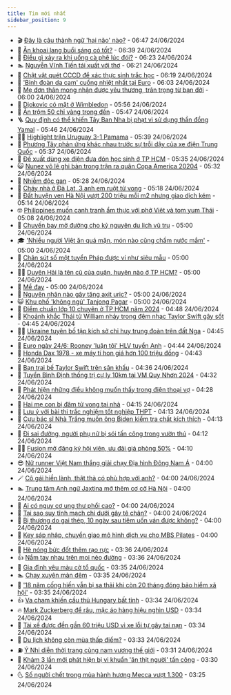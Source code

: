 ```yaml
---
title: Tim mới nhất
sidebar_position: 9
---
```


<!-- vnexpress-tin-moi-nhat:START -->
- 🎬 [Đây là câu thành ngữ &#39;hại não&#39; nào?](https://vnexpress.net/day-la-cau-thanh-ngu-hai-nao-nao-4761146.html) - 06:47 24/06/2024
- 🐎 [Ăn khoai lang buổi sáng có tốt?](https://vnexpress.net/an-khoai-lang-buoi-sang-co-tot-4761860.html) - 06:39 24/06/2024
- 🦍 [Điều gì xảy ra khi uống cà phê lúc đói?](https://vnexpress.net/dieu-gi-xay-ra-khi-uong-ca-phe-luc-doi-4761782.html) - 06:23 24/06/2024
- 🏊 [Nguyễn Vĩnh Tiến tái xuất với thơ](https://vnexpress.net/nguyen-vinh-tien-tai-xuat-voi-tho-4761833.html) - 06:21 24/06/2024
- 🎊 [Chật vật quét CCCD để xác thực sinh trắc học](https://vnexpress.net/chat-vat-quet-cccd-de-xac-thuc-sinh-trac-hoc-4761798.html) - 06:19 24/06/2024
- 🎃 [&#39;Binh đoàn da cam&#39; cuồng nhiệt nhất tại Euro](https://vnexpress.net/binh-doan-da-cam-cuong-nhiet-nhat-tai-euro-4761895.html) - 06:03 24/06/2024
- 🧰 [Mẹ đơn thân mong nhận được yêu thương, trân trọng từ bạn đời](https://vnexpress.net/me-don-than-mong-nhan-duoc-yeu-thuong-tran-trong-tu-ban-doi-4761807.html) - 06:00 24/06/2024
- 🔭 [Djokovic có mặt ở Wimbledon](https://vnexpress.net/djokovic-co-mat-o-wimbledon-4761920.html) - 05:56 24/06/2024
- 🫶 [Ăn trộm 50 chỉ vàng trong đền](https://vnexpress.net/an-trom-50-chi-vang-trong-den-4761907.html) - 05:47 24/06/2024
- 🪜 [Quy định có thể khiến Tây Ban Nha bị phạt vì sử dụng thần đồng Yamal](https://vnexpress.net/quy-dinh-co-the-khien-tay-ban-nha-bi-phat-vi-su-dung-than-dong-yamal-4761871.html) - 05:46 24/06/2024
- 👨‍🏫 [Highlight trận Uruguay 3-1 Pamama](https://vnexpress.net/highlight-tran-uruguay-3-1-pamama-4761914.html) - 05:39 24/06/2024
- 🎊 [Phương Tây phản ứng khác nhau trước sự trỗi dậy của xe điện Trung Quốc](https://vnexpress.net/phuong-tay-phan-ung-khac-nhau-truoc-su-troi-day-cua-xe-dien-trung-quoc-4761824.html) - 05:37 24/06/2024
- 🎊 [Đề xuất dùng xe điện đưa đón học sinh ở TP HCM](https://vnexpress.net/de-xuat-dung-xe-dien-dua-don-hoc-sinh-o-tp-hcm-4761908.html) - 05:35 24/06/2024
- 😺 [Nunez vô lê ghi bàn trong trận ra quân Copa America 20204](https://vnexpress.net/nunez-vo-le-ghi-ban-trong-tran-ra-quan-copa-america-20204-4761840.html) - 05:32 24/06/2024
- 🐘 [Nhiễm độc gan](https://vnexpress.net/nhiem-doc-gan-4761823.html) - 05:28 24/06/2024
- 🌁 [Cháy nhà ở Đà Lạt, 3 anh em ruột tử vong](https://vnexpress.net/chay-nha-o-da-lat-3-anh-em-ruot-tu-vong-4761909.html) - 05:18 24/06/2024
- 🐲 [Đất huyện ven Hà Nội vượt 200 triệu mỗi m2 nhưng giao dịch kém](https://vnexpress.net/dat-huyen-ven-ha-noi-vuot-200-trieu-moi-m2-nhung-giao-dich-kem-4761646.html) - 05:14 24/06/2024
- 🤓 [Philippines muốn cạnh tranh ẩm thực với phở Việt và tom yum Thái](https://vnexpress.net/philippines-muon-canh-tranh-am-thuc-voi-pho-viet-va-tom-yum-thai-4761766.html) - 05:08 24/06/2024
- 💪 [Chuyến bay mở đường cho kỷ nguyên du lịch vũ trụ](https://vnexpress.net/chuyen-bay-mo-duong-cho-ky-nguyen-du-lich-vu-tru-4761744.html) - 05:00 24/06/2024
- 🎓 [&#39;Nhiều người Việt ăn quá mặn, món nào cũng chấm nước mắm&#39;](https://vnexpress.net/nhieu-nguoi-viet-an-qua-man-mon-nao-cung-cham-nuoc-mam-4761847.html) - 05:00 24/06/2024
- 🫣 [Chân sút số một tuyển Pháp được ví như siêu mẫu](https://vnexpress.net/chan-sut-so-mot-tuyen-phap-duoc-vi-nhu-sieu-mau-4760253.html) - 05:00 24/06/2024
- 🧑‍💻 [Duyên Hải là tên cũ của quận, huyện nào ở TP HCM?](https://vnexpress.net/duyen-hai-la-ten-cu-cua-quan-huyen-nao-o-tp-hcm-4761000.html) - 05:00 24/06/2024
- 🐲 [Mề đay](https://vnexpress.net/me-day-4761817.html) - 05:00 24/06/2024
- 🌝 [Nguyên nhân nào gây tăng axit uric?](https://vnexpress.net/nguyen-nhan-nao-gay-tang-axit-uric-4761786.html) - 05:00 24/06/2024
- 😺 [Khu phố &#39;không ngủ&#39; Tanjong Pagar](https://vnexpress.net/khu-pho-khong-ngu-tanjong-pagar-4754231.html) - 05:00 24/06/2024
- 🐎 [Điểm chuẩn lớp 10 chuyên ở TP HCM năm 2024](https://vnexpress.net/diem-chuan-lop-10-cac-truong-chuyen-cua-tp-hcm-nam-2024-4761651.html) - 04:48 24/06/2024
- 🎡 [Khoảnh khắc Thái tử William nhảy trong đêm nhạc Taylor Swift gây sốt](https://vnexpress.net/khoanh-khac-thai-tu-william-nhay-trong-dem-nhac-taylor-swift-gay-sot-4761755.html) - 04:45 24/06/2024
- 👨‍🏫 [Ukraine tuyên bố tập kích sở chỉ huy trung đoàn trên đất Nga](https://vnexpress.net/ukraine-tuyen-bo-tap-kich-so-chi-huy-trung-doan-tren-dat-nga-4761810.html) - 04:45 24/06/2024
- 🦆 [Euro ngày 24/6: Rooney &#39;luận tội&#39; HLV tuyển Anh](https://vnexpress.net/euro-ngay-24-6-4761888.html) - 04:44 24/06/2024
- 🚦 [Honda Dax 1978 - xe máy tí hon giá hơn 100 triệu đồng](https://vnexpress.net/honda-dax-1978-xe-may-ti-hon-gia-hon-100-trieu-dong-4761856.html) - 04:43 24/06/2024
- 💫 [Bạn trai bế Taylor Swift trên sân khấu](https://vnexpress.net/ban-trai-be-taylor-swift-tren-san-khau-4761808.html) - 04:36 24/06/2024
- 🎉 [Tuyển Bình Định thống trị cự ly 10km tại VM Quy Nhơn 2024](https://vnexpress.net/tuyen-binh-dinh-thong-tri-cu-ly-10km-tai-vm-quy-nhon-2024-4761494.html) - 04:32 24/06/2024
- 🌋 [Phát hiện những điều không muốn thấy trong điện thoại vợ](https://vnexpress.net/phat-hien-nhung-dieu-khong-muon-thay-trong-dien-thoai-vo-4761814.html) - 04:28 24/06/2024
- 🤖 [Hai mẹ con bị đâm tử vong tại nhà](https://vnexpress.net/hai-me-con-bi-dam-tu-vong-tai-nha-4761775.html) - 04:15 24/06/2024
- 🦏 [Lưu ý với bài thi trắc nghiệm tốt nghiệp THPT](https://vnexpress.net/luu-y-lam-bai-thi-trac-nghiem-tot-nghiep-thpt-nam-2024-4761802.html) - 04:13 24/06/2024
- 🦩 [Cựu bác sĩ Nhà Trắng muốn ông Biden kiểm tra chất kích thích](https://vnexpress.net/cuu-bac-si-nha-trang-muon-ong-biden-kiem-tra-chat-kich-thich-4761783.html) - 04:13 24/06/2024
- 👺 [Đi sai đường, người phụ nữ bị sói tấn công trong vườn thú](https://vnexpress.net/di-sai-duong-nguoi-phu-nu-bi-soi-tan-cong-trong-vuon-thu-4761777.html) - 04:12 24/06/2024
- 🧑‍🏫 [Fusion mở đăng ký hội viên, ưu đãi giá phòng 50%](https://vnexpress.net/fusion-mo-dang-ky-hoi-vien-uu-dai-gia-phong-50-4761866.html) - 04:10 24/06/2024
- 😎 [Nữ runner Việt Nam thắng giải chạy Địa hình Đông Nam Á](https://vnexpress.net/nu-runner-viet-nam-thang-giai-chay-dia-hinh-dong-nam-a-4761857.html) - 04:00 24/06/2024
- 🪄 [Cô gái hiền lành, thật thà có phù hợp với anh?](https://vnexpress.net/co-gai-hien-lanh-that-tha-co-phu-hop-voi-anh-4761797.html) - 04:00 24/06/2024
- 🏊 [Trung tâm Anh ngữ Jaxtina mở thêm cơ cở Hà Nội](https://vnexpress.net/trung-tam-anh-ngu-jaxtina-mo-them-co-co-ha-noi-4761851.html) - 04:00 24/06/2024
- 💃 [Ai có nguy cơ ung thư phổi cao?](https://vnexpress.net/ai-co-nguy-co-ung-thu-phoi-cao-4761792.html) - 04:00 24/06/2024
- 🦆 [Tại sao suy tĩnh mạch chi dưới gây tê chân?](https://vnexpress.net/tai-sao-suy-tinh-mach-chi-duoi-gay-te-chan-4761789.html) - 04:00 24/06/2024
- 🎊 [Bị thương do gai thép, 10 ngày sau tiêm uốn ván được không?](https://vnexpress.net/bi-thuong-do-gai-thep-10-ngay-sau-tiem-uon-van-duoc-khong-4761540.html) - 04:00 24/06/2024
- 👺 [Key sáp nhập, chuyển giao mô hình dịch vụ cho MBS Pilates](https://vnexpress.net/key-sap-nhap-chuyen-giao-mo-hinh-dich-vu-cho-mbs-pilates-4761446.html) - 04:00 24/06/2024
- 🎡 [Hè nóng bức đốt thêm rạo rực](https://vnexpress.net/he-nong-buc-dot-them-rao-ruc-4761845.html) - 03:36 24/06/2024
- 👍 [Nắm tay nhau trên mọi nẻo đường](https://vnexpress.net/nam-tay-nhau-tren-moi-neo-duong-4761831.html) - 03:36 24/06/2024
- 🐎 [Gia đình yêu màu cờ tổ quốc](https://vnexpress.net/gia-dinh-yeu-mau-co-to-quoc-4761829.html) - 03:35 24/06/2024
- 🏊 [Chạy xuyên màn đêm](https://vnexpress.net/chay-xuyen-man-dem-4761828.html) - 03:35 24/06/2024
- 🦩 [&#39;18 năm cống hiến vẫn bị sa thải khi còn 20 tháng đóng bảo hiểm xã hội&#39;](https://vnexpress.net/18-nam-cong-hien-van-bi-sa-thai-khi-con-20-thang-dong-bao-hiem-xa-hoi-4761812.html) - 03:35 24/06/2024
- 👍 [Va chạm khiến cầu thủ Hungary bất tỉnh](https://vnexpress.net/va-cham-khien-cau-thu-hungary-bat-tinh-4761848.html) - 03:34 24/06/2024
- 🔥 [Mark Zuckerberg để râu, mặc áo hàng hiệu nghìn USD](https://vnexpress.net/mark-zuckerberg-de-rau-mac-ao-hang-hieu-nghin-usd-4761771.html) - 03:34 24/06/2024
- 💄 [Tài xế được đền gần 60 triệu USD vì xe lỗi tự gây tai nạn](https://vnexpress.net/tai-xe-duoc-den-gan-60-trieu-usd-vi-xe-loi-tu-gay-tai-nan-4761462.html) - 03:34 24/06/2024
- 🤡 [Du lịch không còn mùa thấp điểm?](https://vnexpress.net/du-lich-khong-con-mua-thap-diem-4761652.html) - 03:33 24/06/2024
- ⛽️ [Ý Nhi diễn thời trang cùng nam vương thế giới](https://vnexpress.net/y-nhi-dien-thoi-trang-cung-nam-vuong-the-gioi-4761799.html) - 03:31 24/06/2024
- 🚀 [Khám 3 lần mới phát hiện bị vi khuẩn &#39;ăn thịt người&#39; tấn công](https://vnexpress.net/kham-3-lan-moi-phat-hien-bi-vi-khuan-an-thit-nguoi-tan-cong-4761825.html) - 03:30 24/06/2024
- 🌜 [Số người chết trong mùa hành hương Mecca vượt 1.300](https://vnexpress.net/so-nguoi-chet-trong-mua-hanh-huong-mecca-vuot-1-300-4761749.html) - 03:25 24/06/2024<!-- vnexpress-tin-moi-nhat:END -->

